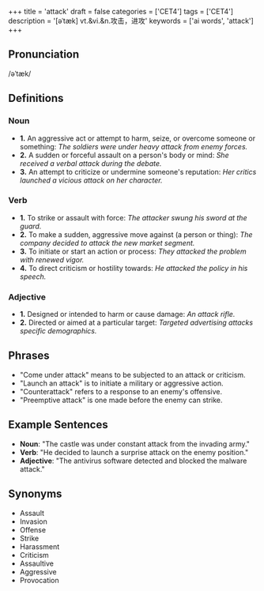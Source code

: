 +++
title = 'attack'
draft = false
categories = ['CET4']
tags = ['CET4']
description = '[əˈtæk] vt.&vi.&n.攻击，进攻'
keywords = ['ai words', 'attack']
+++

## Pronunciation
/əˈtæk/

## Definitions
### Noun
- **1.** An aggressive act or attempt to harm, seize, or overcome someone or something: *The soldiers were under heavy attack from enemy forces.*
- **2.** A sudden or forceful assault on a person's body or mind: *She received a verbal attack during the debate.*
- **3.** An attempt to criticize or undermine someone's reputation: *Her critics launched a vicious attack on her character.*

### Verb
- **1.** To strike or assault with force: *The attacker swung his sword at the guard.*
- **2.** To make a sudden, aggressive move against (a person or thing): *The company decided to attack the new market segment.*
- **3.** To initiate or start an action or process: *They attacked the problem with renewed vigor.*
- **4.** To direct criticism or hostility towards: *He attacked the policy in his speech.*

### Adjective
- **1.** Designed or intended to harm or cause damage: *An attack rifle.*
- **2.** Directed or aimed at a particular target: *Targeted advertising attacks specific demographics.*

## Phrases
- "Come under attack" means to be subjected to an attack or criticism.
- "Launch an attack" is to initiate a military or aggressive action.
- "Counterattack" refers to a response to an enemy's offensive.
- "Preemptive attack" is one made before the enemy can strike.

## Example Sentences
- **Noun**: "The castle was under constant attack from the invading army."
- **Verb**: "He decided to launch a surprise attack on the enemy position."
- **Adjective**: "The antivirus software detected and blocked the malware attack."

## Synonyms
- Assault
- Invasion
- Offense
- Strike
- Harassment
- Criticism
- Assaultive
- Aggressive
- Provocation
